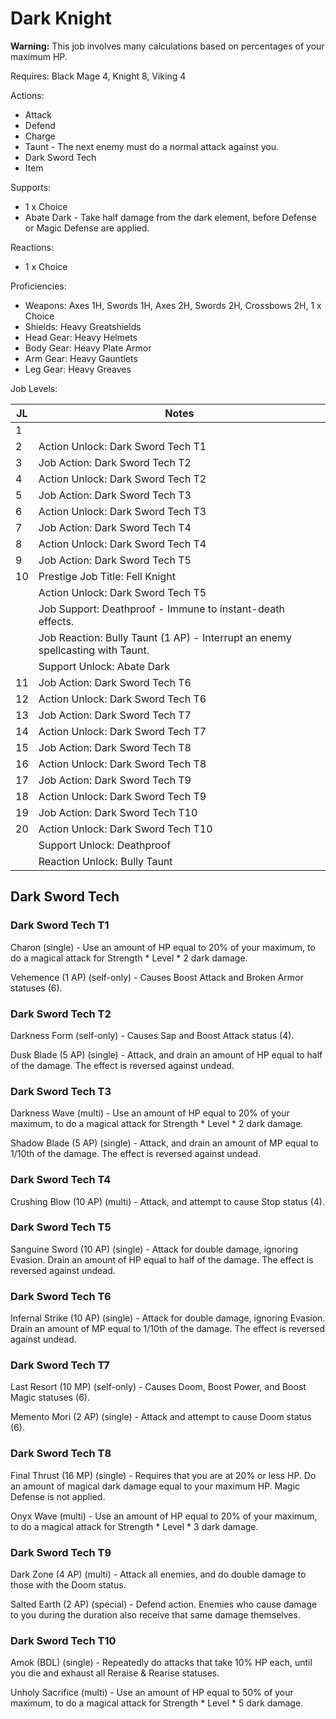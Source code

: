 # Dark Knight

**Warning:** This job involves many calculations based on percentages of your maximum HP.

Requires: Black Mage 4, Knight 8, Viking 4

Actions:

- Attack
- Defend
- Charge
- Taunt - The next enemy must do a normal attack against you.
- Dark Sword Tech
- Item

Supports:

- 1 x Choice
- Abate Dark - Take half damage from the dark element, before Defense or Magic Defense are applied.

Reactions:

- 1 x Choice

Proficiencies:

- Weapons: Axes 1H, Swords 1H, Axes 2H, Swords 2H, Crossbows 2H, 1 x Choice
- Shields: Heavy Greatshields
- Head Gear: Heavy Helmets
- Body Gear: Heavy Plate Armor
- Arm Gear: Heavy Gauntlets
- Leg Gear: Heavy Greaves

Job Levels:

| JL | Notes |
| --- | --- |
| 1 | 
| 2 | Action Unlock: Dark Sword Tech T1
| 3 | Job Action: Dark Sword Tech T2
| 4 | Action Unlock: Dark Sword Tech T2
| 5 | Job Action: Dark Sword Tech T3
| 6 | Action Unlock: Dark Sword Tech T3
| 7 | Job Action: Dark Sword Tech T4
| 8 | Action Unlock: Dark Sword Tech T4
| 9 | Job Action: Dark Sword Tech T5
| 10 | Prestige Job Title: Fell Knight
|    | Action Unlock: Dark Sword Tech T5
|    | Job Support: Deathproof - Immune to instant-death effects.
|    | Job Reaction: Bully Taunt (1 AP) - Interrupt an enemy spellcasting with Taunt.
|    | Support Unlock: Abate Dark
| 11 | Job Action: Dark Sword Tech T6
| 12 | Action Unlock: Dark Sword Tech T6
| 13 | Job Action: Dark Sword Tech T7
| 14 | Action Unlock: Dark Sword Tech T7
| 15 | Job Action: Dark Sword Tech T8
| 16 | Action Unlock: Dark Sword Tech T8
| 17 | Job Action: Dark Sword Tech T9
| 18 | Action Unlock: Dark Sword Tech T9
| 19 | Job Action: Dark Sword Tech T10
| 20 | Action Unlock: Dark Sword Tech T10
|    | Support Unlock: Deathproof
|    | Reaction Unlock: Bully Taunt

## Dark Sword Tech

### Dark Sword Tech T1

Charon (single) - Use an amount of HP equal to 20% of your maximum, to do a magical attack for Strength * Level * 2 dark damage.

Vehemence (1 AP) (self-only) - Causes Boost Attack and Broken Armor statuses (6).

### Dark Sword Tech T2

Darkness Form (self-only) - Causes Sap and Boost Attack status (4).

Dusk Blade (5 AP) (single) - Attack, and drain an amount of HP equal to half of the damage. The effect is reversed against undead.

### Dark Sword Tech T3

Darkness Wave (multi) - Use an amount of HP equal to 20% of your maximum, to do a magical attack for Strength * Level * 2 dark damage.

Shadow Blade (5 AP) (single) - Attack, and drain an amount of MP equal to 1/10th of the damage. The effect is reversed against undead.

### Dark Sword Tech T4

Crushing Blow (10 AP) (multi) - Attack, and attempt to cause Stop status (4).

### Dark Sword Tech T5

Sanguine Sword (10 AP) (single) - Attack for double damage, ignoring Evasion. Drain an amount of HP equal to half of the damage. The effect is reversed against undead.

### Dark Sword Tech T6

Infernal Strike (10 AP) (single) - Attack for double damage, ignoring Evasion. Drain an amount of MP equal to 1/10th of the damage. The effect is reversed against undead.

### Dark Sword Tech T7

Last Resort (10 MP) (self-only) - Causes Doom, Boost Power, and Boost Magic statuses (6).

Memento Mori (2 AP) (single) - Attack and attempt to cause Doom status (6).

### Dark Sword Tech T8

Final Thrust (16 MP) (single) - Requires that you are at 20% or less HP. Do an amount of magical dark damage equal to your maximum HP. Magic Defense is not applied.

Onyx Wave (multi) - Use an amount of HP equal to 20% of your maximum, to do a magical attack for Strength * Level * 3 dark damage.

### Dark Sword Tech T9

Dark Zone (4 AP) (multi) - Attack all enemies, and do double damage to those with the Doom status.

Salted Earth (2 AP) (special) - Defend action. Enemies who cause damage to you during the duration also receive that same damage themselves.

### Dark Sword Tech T10

Amok (BDL) (single) - Repeatedly do attacks that take 10% HP each, until you die and exhaust all Reraise & Rearise statuses.

Unholy Sacrifice (multi) - Use an amount of HP equal to 50% of your maximum, to do a magical attack for Strength * Level * 5 dark damage.
